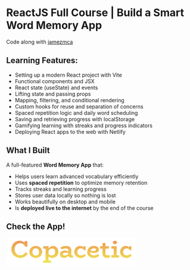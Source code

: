 # ReactJS Full Course | Build a Smart Word Memory App
Code along with [jamezmca](https://github.com/jamezmca)

## Learning Features:
- Setting up a modern React project with Vite
- Functional components and JSX
- React state (useState) and events
- Lifting state and passing props
- Mapping, filtering, and conditional rendering
- Custom hooks for reuse and separation of concerns
- Spaced repetition logic and daily word scheduling
- Saving and retrieving progress with localStorage
- Gamifying learning with streaks and progress indicators
- Deploying React apps to the web with Netlify

## What I Built
A full-featured **Word Memory App** that:
- Helps users learn advanced vocabulary efficiently
- Uses **spaced repetition** to optimize memory retention
- Tracks streaks and learning progress
- Stores user data locally so nothing is lost
- Works beautifully on desktop and mobile
- Is **deployed live to the internet** by the end of the course

## Check the App!
[![Copacetic logo](https://github.com/KellyBytes/copacetic/blob/main/src/assets/copacetic-logo.png "Copacetic - Word Memory App")](https://kb-word-learning-app.netlify.app/)
